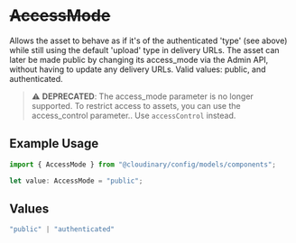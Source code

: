 # ~~AccessMode~~

Allows the asset to behave as if it's of the authenticated 'type' (see above) while still using the default 'upload' type in delivery URLs. The asset can later be made public by changing its access_mode via the Admin API, without having to update any delivery URLs. Valid values: public, and authenticated.


> :warning: **DEPRECATED**: The access_mode parameter is no longer supported. To restrict access to assets, you can use the access_control parameter.. Use `accessControl` instead.

## Example Usage

```typescript
import { AccessMode } from "@cloudinary/config/models/components";

let value: AccessMode = "public";
```

## Values

```typescript
"public" | "authenticated"
```